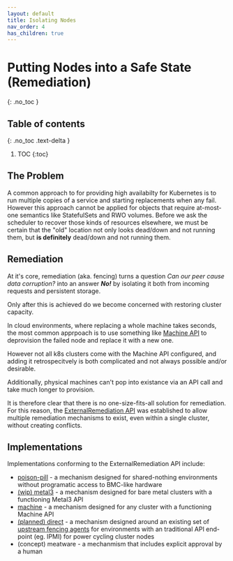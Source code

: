 ```yaml
---
layout: default
title: Isolating Nodes
nav_order: 4
has_children: true
---
```


# Putting Nodes into a Safe State (Remediation)
{: .no_toc }

## Table of contents
{: .no_toc .text-delta }

1. TOC
{:toc}

## The Problem

A common approach to for providing high availabilty for Kubernetes is to run
multiple copies of a service and starting replacements when any fail.  However
this approach cannot be applied for objects that require at-most-one semantics
like StatefulSets and RWO volumes.  Before we ask the scheduler to recover those
kinds of resources elsewhere, we must be certain that the "old" location not
only looks dead/down and not running them, but **is definitely** dead/down and not
running them.

## Remediation

At it's core, remediation (aka. fencing) turns a question _Can our peer cause
data corruption?_ into an answer _**No!**_ by isolating it both from incoming
requests and persistent storage.

Only after this is achieved do we become concerned with restoring cluster
capacity.

In cloud environments, where replacing a whole machine takes seconds, the most
common apprpoach is to use something like 
[Machine API](https://github.com/kubernetes-sigs/cluster-api/blob/HEAD/docs/proposals/20181121-machine-api.md) 
to deprovision the failed node and replace it with a new one.

However not all k8s clusters come with the Machine API configured, and adding it
retrospecitvely is both complicated and not always possible and/or desirable.

Additionally, physical machines can't pop into existance via an API call and
take much longer to provision.

It is therefore clear that there is no one-size-fits-all solution for
remediation.  For this reason, the [ExternalRemediation API](https://github.com/kubernetes-sigs/cluster-api/blob/HEAD/docs/proposals/20191030-machine-health-checking.md)
was established to allow multiple remediation mechanisms to exist, even within a
single cluster, without creating conflicts.

## Implementations

Implementations conforming to the ExternalRemediation API include:
* [poison-pill](/remediation/poison-pill/poison-pill/) - a mechanism designed for shared-nothing environments without programatic access to BMC-like hardware
* [(wip) metal3](https://github.com/metal3-io/cluster-api-provider-metal3/pull/157) - a mechanism designed for bare metal clusters with a functioning Metal3 API
* [machine](https://github.com/medik8s/machine-deletion-remediation) - a mechanism designed for any cluster with a functioning Machine API
* [(planned) direct]() - a mechanism designed around an existing set of [upstream fencing agents](https://github.com/ClusterLabs/fence-agents) for environments with an traditional API end-point (eg. IPMI) for power cycling cluster nodes
* (concept) meatware - a mechanmism that includes explicit approval by a human
